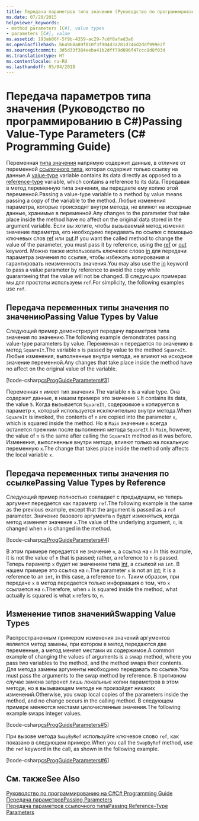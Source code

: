 ```yaml
---
title: Передача параметров типа значения (Руководство по программированию в C#)
ms.date: 07/20/2015
helpviewer_keywords:
- method parameters [C#], value types
- parameters [C#], value
ms.assetid: 193ab86f-5f9b-4359-ac29-7cdf8afad3a6
ms.openlocfilehash: b64968a89f010f3f904d3a281d346d2ddf999e2f
ms.sourcegitcommit: 3d5d33f384eeba41b2dff79d096f47ccc8d8f03d
ms.translationtype: HT
ms.contentlocale: ru-RU
ms.lasthandoff: 05/04/2018
---
```

# <a name="passing-value-type-parameters-c-programming-guide"></a><span data-ttu-id="864c5-102">Передача параметров типа значения (Руководство по программированию в C#)</span><span class="sxs-lookup"><span data-stu-id="864c5-102">Passing Value-Type Parameters (C# Programming Guide)</span></span>
<span data-ttu-id="864c5-103">Переменная [типа значения](../../../csharp/language-reference/keywords/value-types.md) напрямую содержит данные, в отличие от переменной [ссылочного типа](../../../csharp/language-reference/keywords/reference-types.md), которая содержит только ссылку на данные.</span><span class="sxs-lookup"><span data-stu-id="864c5-103">A [value-type](../../../csharp/language-reference/keywords/value-types.md) variable contains its data directly as opposed to a [reference-type](../../../csharp/language-reference/keywords/reference-types.md) variable, which contains a reference to its data.</span></span> <span data-ttu-id="864c5-104">Передавая в метод переменную типа значения, вы передаете ему копию этой переменной.</span><span class="sxs-lookup"><span data-stu-id="864c5-104">Passing a value-type variable to a method by value means passing a copy of the variable to the method.</span></span> <span data-ttu-id="864c5-105">Любые изменения параметра, которые происходят внутри метода, не влияют на исходные данные, хранимые в переменной.</span><span class="sxs-lookup"><span data-stu-id="864c5-105">Any changes to the parameter that take place inside the method have no affect on the original data stored in the argument variable.</span></span> <span data-ttu-id="864c5-106">Если вы хотите, чтобы вызываемый метод изменял значение параметра, его необходимо передавать по ссылке с помощью ключевых слов [ref](../../../csharp/language-reference/keywords/ref.md) или [out](../../../csharp/language-reference/keywords/out-parameter-modifier.md).</span><span class="sxs-lookup"><span data-stu-id="864c5-106">If you want the called method to change the value of the parameter, you must pass it by reference, using the [ref](../../../csharp/language-reference/keywords/ref.md) or [out](../../../csharp/language-reference/keywords/out-parameter-modifier.md) keyword.</span></span> <span data-ttu-id="864c5-107">Можно также использовать ключевое слово [in](../../../csharp/language-reference/keywords/out-parameter-modifier.md) для передачи параметра значения по ссылке, чтобы избежать копирования и гарантировать неизменность значения.</span><span class="sxs-lookup"><span data-stu-id="864c5-107">You may also use the [in](../../../csharp/language-reference/keywords/out-parameter-modifier.md) keyword to pass a value parameter by reference to avoid the copy while guaranteeing that the value will not be changed.</span></span> <span data-ttu-id="864c5-108">В следующих примерах мы для простоты используем `ref`.</span><span class="sxs-lookup"><span data-stu-id="864c5-108">For simplicity, the following examples use `ref`.</span></span>  
  
## <a name="passing-value-types-by-value"></a><span data-ttu-id="864c5-109">Передача переменных типы значения по значению</span><span class="sxs-lookup"><span data-stu-id="864c5-109">Passing Value Types by Value</span></span>  
 <span data-ttu-id="864c5-110">Следующий пример демонстрирует передачу параметров типа значения по значению.</span><span class="sxs-lookup"><span data-stu-id="864c5-110">The following example demonstrates passing value-type parameters by value.</span></span> <span data-ttu-id="864c5-111">Переменная `n` передается по значению в метод `SquareIt`.</span><span class="sxs-lookup"><span data-stu-id="864c5-111">The variable `n` is passed by value to the method `SquareIt`.</span></span> <span data-ttu-id="864c5-112">Любые изменения, выполненные внутри метода, не влияют на исходное значение переменной.</span><span class="sxs-lookup"><span data-stu-id="864c5-112">Any changes that take place inside the method have no affect on the original value of the variable.</span></span>  
  
 [!code-csharp[csProgGuideParameters#3](../../../csharp/programming-guide/classes-and-structs/codesnippet/CSharp/passing-value-type-parameters_1.cs)]  
  
 <span data-ttu-id="864c5-113">Переменная `n` имеет тип значения.</span><span class="sxs-lookup"><span data-stu-id="864c5-113">The variable `n` is a value type.</span></span> <span data-ttu-id="864c5-114">Она содержит данные, в нашем примере это значение `5`.</span><span class="sxs-lookup"><span data-stu-id="864c5-114">It contains its data, the value `5`.</span></span> <span data-ttu-id="864c5-115">Когда вызывается `SquareIt`, содержимое `n` копируется в параметр `x`, который используется исключительно внутри метода.</span><span class="sxs-lookup"><span data-stu-id="864c5-115">When `SquareIt` is invoked, the contents of `n` are copied into the parameter `x`, which is squared inside the method.</span></span> <span data-ttu-id="864c5-116">Но в `Main` значение `n` всегда останется прежним после выполнения метода `SquareIt`.</span><span class="sxs-lookup"><span data-stu-id="864c5-116">In `Main`, however, the value of `n` is the same after calling the `SquareIt` method as it was before.</span></span> <span data-ttu-id="864c5-117">Изменения, выполненные внутри метода, влияют только на локальную переменную `x`.</span><span class="sxs-lookup"><span data-stu-id="864c5-117">The change that takes place inside the method only affects the local variable `x`.</span></span>  
  
## <a name="passing-value-types-by-reference"></a><span data-ttu-id="864c5-118">Передача переменных типы значения по ссылке</span><span class="sxs-lookup"><span data-stu-id="864c5-118">Passing Value Types by Reference</span></span>  
 <span data-ttu-id="864c5-119">Следующий пример полностью совпадает с предыдущим, но теперь аргумент передается как параметр `ref`.</span><span class="sxs-lookup"><span data-stu-id="864c5-119">The following example is the same as the previous example, except that the argument is passed as a `ref` parameter.</span></span> <span data-ttu-id="864c5-120">Значение базового аргумента `n` будет изменяться, когда метод изменяет значение `x`.</span><span class="sxs-lookup"><span data-stu-id="864c5-120">The value of the underlying argument, `n`, is changed when `x` is changed in the method.</span></span>  
  
 [!code-csharp[csProgGuideParameters#4](../../../csharp/programming-guide/classes-and-structs/codesnippet/CSharp/passing-value-type-parameters_2.cs)]  
  
 <span data-ttu-id="864c5-121">В этом примере передается не значение `n`, а ссылка на `n`.</span><span class="sxs-lookup"><span data-stu-id="864c5-121">In this example, it is not the value of `n` that is passed; rather, a reference to `n` is passed.</span></span> <span data-ttu-id="864c5-122">Теперь параметр `x` будет не значением типа [int](../../../csharp/language-reference/keywords/int.md), а ссылкой на `int`. В нашем примере это ссылка на `n`.</span><span class="sxs-lookup"><span data-stu-id="864c5-122">The parameter `x` is not an [int](../../../csharp/language-reference/keywords/int.md); it is a reference to an `int`, in this case, a reference to `n`.</span></span> <span data-ttu-id="864c5-123">Таким образом, при передаче `x` в метод передается только информация о том, что `x` ссылается на `n`.</span><span class="sxs-lookup"><span data-stu-id="864c5-123">Therefore, when `x` is squared inside the method, what actually is squared is what `x` refers to, `n`.</span></span>  
  
## <a name="swapping-value-types"></a><span data-ttu-id="864c5-124">Изменение типов значений</span><span class="sxs-lookup"><span data-stu-id="864c5-124">Swapping Value Types</span></span>  
 <span data-ttu-id="864c5-125">Распространенным примером изменения значений аргументов является метод замены, при котором в метод передаются две переменные, а метод меняет местами их содержимое.</span><span class="sxs-lookup"><span data-stu-id="864c5-125">A common example of changing the values of arguments is a swap method, where you pass two variables to the method, and the method swaps their contents.</span></span> <span data-ttu-id="864c5-126">Для метода замены аргументы необходимо передавать по ссылке.</span><span class="sxs-lookup"><span data-stu-id="864c5-126">You must pass the arguments to the swap method by reference.</span></span> <span data-ttu-id="864c5-127">В противном случае замена затронет лишь локальные копии параметров в этом методе, но в вызывающем методе не произойдет никаких изменений.</span><span class="sxs-lookup"><span data-stu-id="864c5-127">Otherwise, you swap local copies of the parameters inside the method, and no change occurs in the calling method.</span></span> <span data-ttu-id="864c5-128">В следующем примере меняются местами целочисленные значения.</span><span class="sxs-lookup"><span data-stu-id="864c5-128">The following example swaps integer values.</span></span>  
  
 [!code-csharp[csProgGuideParameters#5](../../../csharp/programming-guide/classes-and-structs/codesnippet/CSharp/passing-value-type-parameters_3.cs)]  
  
 <span data-ttu-id="864c5-129">При вызове метода `SwapByRef` используйте ключевое слово `ref`, как показано в следующем примере.</span><span class="sxs-lookup"><span data-stu-id="864c5-129">When you call the `SwapByRef` method, use the `ref` keyword in the call, as shown in the following example.</span></span>  
  
 [!code-csharp[csProgGuideParameters#6](../../../csharp/programming-guide/classes-and-structs/codesnippet/CSharp/passing-value-type-parameters_4.cs)]  
  
## <a name="see-also"></a><span data-ttu-id="864c5-130">См. также</span><span class="sxs-lookup"><span data-stu-id="864c5-130">See Also</span></span>  
 [<span data-ttu-id="864c5-131">Руководство по программированию на C#</span><span class="sxs-lookup"><span data-stu-id="864c5-131">C# Programming Guide</span></span>](../../../csharp/programming-guide/index.md)  
 [<span data-ttu-id="864c5-132">Передача параметров</span><span class="sxs-lookup"><span data-stu-id="864c5-132">Passing Parameters</span></span>](../../../csharp/programming-guide/classes-and-structs/passing-parameters.md)  
 [<span data-ttu-id="864c5-133">Передача параметров ссылочного типа</span><span class="sxs-lookup"><span data-stu-id="864c5-133">Passing Reference-Type Parameters</span></span>](../../../csharp/programming-guide/classes-and-structs/passing-reference-type-parameters.md)
